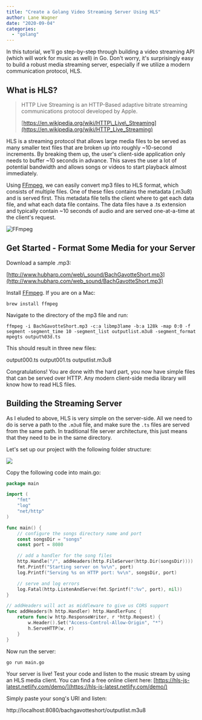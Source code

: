 ```yaml
---
title: "Create a Golang Video Streaming Server Using HLS"
author: Lane Wagner
date: "2020-09-04"
categories: 
  - "golang"
---
```


In this tutorial, we'll go step-by-step through building a video streaming API (which will work for music as well) in Go. Don't worry, it's surprisingly easy to build a robust media streaming server, especially if we utilize a modern communication protocol, HLS.

## What is HLS?

> HTTP Live Streaming is an HTTP-Based adaptive bitrate streaming communications protocol developed by Apple.
> 
> [https://en.wikipedia.org/wiki/HTTP\_Live\_Streaming](https://en.wikipedia.org/wiki/HTTP_Live_Streaming)

HLS is a streaming protocol that allows large media files to be served as many smaller text files that are broken up into roughly ~10-second increments. By breaking them up, the user's client-side application only needs to buffer ~10 seconds in advance. This saves the user a lot of potential bandwidth and allows songs or videos to start playback almost immediately.

Using [FFmpeg](https://www.ffmpeg.org/), we can easily convert mp3 files to HLS format, which consists of multiple files. One of these files contains the metadata (.m3u8) and is served first. This metadata file tells the client where to get each data file, and what each data file contains. The data files have a .ts extension and typically contain ~10 seconds of audio and are served one-at-a-time at the client's request.

![FFmpeg](/img/1_mgCxTQSqrTvKsmDRmuRa7w-1024x499.jpeg)

## Get Started - Format Some Media for your Server

Download a sample .mp3:

[http://www.hubharp.com/web\_sound/BachGavotteShort.mp3](http://www.hubharp.com/web_sound/BachGavotteShort.mp3)

Install [FFmpeg](https://www.ffmpeg.org/). If you are on a Mac:

```
brew install ffmpeg
```

Navigate to the directory of the mp3 file and run:

```
ffmpeg -i BachGavotteShort.mp3 -c:a libmp3lame -b:a 128k -map 0:0 -f segment -segment_time 10 -segment_list outputlist.m3u8 -segment_format mpegts output%03d.ts
```

This should result in three new files:

output000.ts output001.ts outputlist.m3u8

Congratulations! You are done with the hard part, you now have simple files that can be served over HTTP. Any modern client-side media library will know how to read HLS files.

## Building the Streaming Server

As I eluded to above, HLS is very simple on the server-side. All we need to do is serve a path to the `.m3u8` file, and make sure the `.ts` files are served from the same path. In traditional file server architecture, this just means that they need to be in the same directory.

Let's set up our project with the following folder structure:

![](/img/Screen-Shot-2019-12-03-at-8.57.28-AM.png)

Copy the following code into main.go:

```go
package main

import (
	"fmt"
	"log"
	"net/http"
)

func main() {
	// configure the songs directory name and port
	const songsDir = "songs"
	const port = 8080

	// add a handler for the song files
	http.Handle("/", addHeaders(http.FileServer(http.Dir(songsDir))))
	fmt.Printf("Starting server on %v\n", port)
	log.Printf("Serving %s on HTTP port: %v\n", songsDir, port)

	// serve and log errors
	log.Fatal(http.ListenAndServe(fmt.Sprintf(":%v", port), nil))
}

// addHeaders will act as middleware to give us CORS support
func addHeaders(h http.Handler) http.HandlerFunc {
	return func(w http.ResponseWriter, r *http.Request) {
		w.Header().Set("Access-Control-Allow-Origin", "*")
		h.ServeHTTP(w, r)
	}
}
```

Now run the server:

```bash
go run main.go
```

Your server is live! Test your code and listen to the music stream by using an HLS media client. You can find a free online client here: [https://hls-js-latest.netlify.com/demo/](https://hls-js-latest.netlify.com/demo/)

Simply paste your song's URI and listen:

http://localhost:8080/bachgavotteshort/outputlist.m3u8
